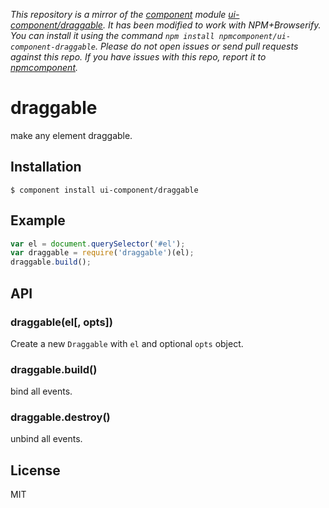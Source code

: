 *This repository is a mirror of the [component](http://component.io) module [ui-component/draggable](http://github.com/ui-component/draggable). It has been modified to work with NPM+Browserify. You can install it using the command `npm install npmcomponent/ui-component-draggable`. Please do not open issues or send pull requests against this repo. If you have issues with this repo, report it to [npmcomponent](https://github.com/airportyh/npmcomponent).*

# draggable

  make any element draggable.

## Installation

    $ component install ui-component/draggable

## Example

```js
var el = document.querySelector('#el');
var draggable = require('draggable')(el);
draggable.build();
```

## API

### draggable(el[, opts])

  Create a new `Draggable` with `el` and optional `opts` object.

### draggable.build()

  bind all events.

### draggable.destroy()

  unbind all events.

## License

  MIT
